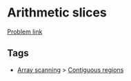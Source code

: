 # Arithmetic slices

[Problem link](https://leetcode.com/problems/arithmetic-slices)

## Tags

* [Array scanning](/README.md#Array_scanning) > [Contiguous regions](/README.md#Array_scanning-Contiguous_regions)
